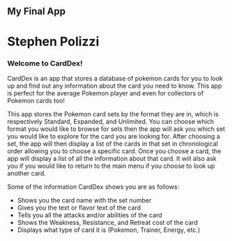 ## My Final App
# Stephen Polizzi

### Welcome to CardDex!

CardDex is an app that stores a database of pokemon cards for you to look up and find out any information about the card you need to know.
This app is perfect for the average Pokemon player and even for collectors of Pokemon cards too!

This app stores the Pokemon card sets by the format they are in, which is respectively Standard, Expanded, and Unlimited. You can choose which format you would like to browse for sets then the app will ask you which set you would like to explore for the card you are looking for. After choosing a set, the app will then display a list of the cards in that set in chronological order allowing you to choose a specific card. Once you choose a card, the app will display a list of all the information about that card. It will also ask you if you would like to return to the main menu if you choose to look up another card.

Some of the information CardDex shows you are as follows:
* Shows you the card name with the set number
* Gives you the text or flavor text of the card
* Tells you all the attacks and/or abilities of the card
* Shows the Weakness, Resistance, and Retreat cost of the card
* Displays what type of card it is (Pokemon, Trainer, Energy, etc.)
